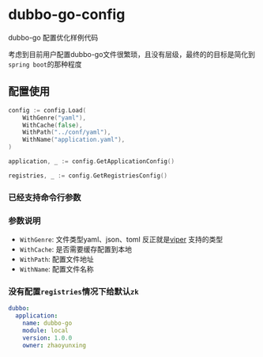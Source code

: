 # dubbo-go-config

dubbo-go 配置优化样例代码

考虑到目前用户配置dubbo-go文件很繁琐，且没有层级，最终的的目标是简化到`spring boot`的那种程度

## 配置使用

```go
config := config.Load(
    WithGenre("yaml"),
    WithCache(false),
    WithPath("../conf/yaml"),
    WithName("application.yaml"),
)

application, _ := config.GetApplicationConfig()

registries, _ := config.GetRegistriesConfig()
```

### 已经支持命令行参数

### 参数说明

* `WithGenre`: 文件类型yaml、json、toml 反正就是[viper](https://github.com/spf13/viper) 支持的类型
* `WithCache`: 是否需要缓存配置到本地
* `WithPath`: 配置文件地址
* `WithName`: 配置文件名称

### 没有配置`registries`情况下给默认`zk`

```yaml
dubbo:
  application:
    name: dubbo-go
    module: local
    version: 1.0.0
    owner: zhaoyunxing
```